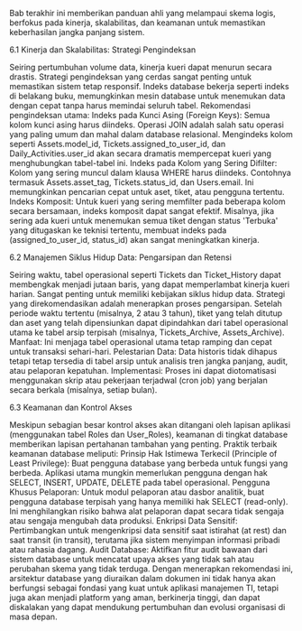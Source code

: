 Bab terakhir ini memberikan panduan ahli yang melampaui skema logis, berfokus pada kinerja, skalabilitas, dan keamanan untuk memastikan keberhasilan jangka panjang sistem.

6.1 Kinerja dan Skalabilitas: Strategi Pengindeksan

Seiring pertumbuhan volume data, kinerja kueri dapat menurun secara drastis. Strategi pengindeksan yang cerdas sangat penting untuk memastikan sistem tetap responsif. Indeks database bekerja seperti indeks di belakang buku, memungkinkan mesin database untuk menemukan data dengan cepat tanpa harus memindai seluruh tabel.
Rekomendasi pengindeksan utama:
Indeks pada Kunci Asing (Foreign Keys): Semua kolom kunci asing harus diindeks. Operasi JOIN adalah salah satu operasi yang paling umum dan mahal dalam database relasional. Mengindeks kolom seperti Assets.model_id, Tickets.assigned_to_user_id, dan Daily_Activities.user_id akan secara dramatis mempercepat kueri yang menghubungkan tabel-tabel ini.
Indeks pada Kolom yang Sering Difilter: Kolom yang sering muncul dalam klausa WHERE harus diindeks. Contohnya termasuk Assets.asset_tag, Tickets.status_id, dan Users.email. Ini memungkinkan pencarian cepat untuk aset, tiket, atau pengguna tertentu.
Indeks Komposit: Untuk kueri yang sering memfilter pada beberapa kolom secara bersamaan, indeks komposit dapat sangat efektif. Misalnya, jika sering ada kueri untuk menemukan semua tiket dengan status 'Terbuka' yang ditugaskan ke teknisi tertentu, membuat indeks pada (assigned_to_user_id, status_id) akan sangat meningkatkan kinerja.

6.2 Manajemen Siklus Hidup Data: Pengarsipan dan Retensi

Seiring waktu, tabel operasional seperti Tickets dan Ticket_History dapat membengkak menjadi jutaan baris, yang dapat memperlambat kinerja kueri harian. Sangat penting untuk memiliki kebijakan siklus hidup data.
Strategi yang direkomendasikan adalah menerapkan proses pengarsipan. Setelah periode waktu tertentu (misalnya, 2 atau 3 tahun), tiket yang telah ditutup dan aset yang telah dipensiunkan dapat dipindahkan dari tabel operasional utama ke tabel arsip terpisah (misalnya, Tickets_Archive, Assets_Archive).
Manfaat: Ini menjaga tabel operasional utama tetap ramping dan cepat untuk transaksi sehari-hari.
Pelestarian Data: Data historis tidak dihapus tetapi tetap tersedia di tabel arsip untuk analisis tren jangka panjang, audit, atau pelaporan kepatuhan.
Implementasi: Proses ini dapat diotomatisasi menggunakan skrip atau pekerjaan terjadwal (cron job) yang berjalan secara berkala (misalnya, setiap bulan).

6.3 Keamanan dan Kontrol Akses

Meskipun sebagian besar kontrol akses akan ditangani oleh lapisan aplikasi (menggunakan tabel Roles dan User_Roles), keamanan di tingkat database memberikan lapisan pertahanan tambahan yang penting.
Praktik terbaik keamanan database meliputi:
Prinsip Hak Istimewa Terkecil (Principle of Least Privilege): Buat pengguna database yang berbeda untuk fungsi yang berbeda. Aplikasi utama mungkin memerlukan pengguna dengan hak SELECT, INSERT, UPDATE, DELETE pada tabel operasional.
Pengguna Khusus Pelaporan: Untuk modul pelaporan atau dasbor analitik, buat pengguna database terpisah yang hanya memiliki hak SELECT (read-only). Ini menghilangkan risiko bahwa alat pelaporan dapat secara tidak sengaja atau sengaja mengubah data produksi.
Enkripsi Data Sensitif: Pertimbangkan untuk mengenkripsi data sensitif saat istirahat (at rest) dan saat transit (in transit), terutama jika sistem menyimpan informasi pribadi atau rahasia dagang.
Audit Database: Aktifkan fitur audit bawaan dari sistem database untuk mencatat upaya akses yang tidak sah atau perubahan skema yang tidak terduga.
Dengan menerapkan rekomendasi ini, arsitektur database yang diuraikan dalam dokumen ini tidak hanya akan berfungsi sebagai fondasi yang kuat untuk aplikasi manajemen TI, tetapi juga akan menjadi platform yang aman, berkinerja tinggi, dan dapat diskalakan yang dapat mendukung pertumbuhan dan evolusi organisasi di masa depan.